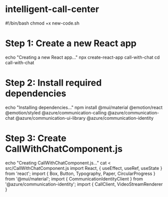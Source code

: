 # intelligent-call-center


#!/bin/bash
chmod +x new-code.sh
# Step 1: Create a new React app
echo "Creating a new React app..."
npx create-react-app call-with-chat
cd call-with-chat

# Step 2: Install required dependencies
echo "Installing dependencies..."
npm install @mui/material @emotion/react @emotion/styled @azure/communication-calling @azure/communication-chat @azure/communication-ui-library @azure/communication-identity

# Step 3: Create CallWithChatComponent.js
echo "Creating CallWithChatComponent.js..."
cat <<EOF > src/CallWithChatComponent.js
import React, { useEffect, useRef, useState } from 'react';
import { Box, Button, Typography, Paper, CircularProgress } from '@mui/material';
import { CommunicationIdentityClient } from '@azure/communication-identity';
import { CallClient, VideoStreamRenderer } 
